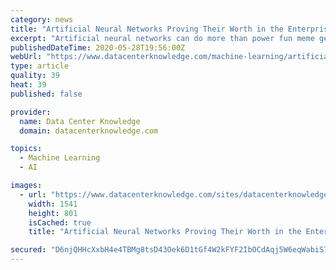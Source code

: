 ```yaml
---
category: news
title: "Artificial Neural Networks Proving Their Worth in the Enterprise"
excerpt: "Artificial neural networks can do more than power fun meme generators; they also have myriad practical enterprise applications."
publishedDateTime: 2020-05-28T19:56:00Z
webUrl: "https://www.datacenterknowledge.com/machine-learning/artificial-neural-networks-proving-their-worth-enterprise"
type: article
quality: 39
heat: 39
published: false

provider:
  name: Data Center Knowledge
  domain: datacenterknowledge.com

topics:
  - Machine Learning
  - AI

images:
  - url: "https://www.datacenterknowledge.com/sites/datacenterknowledge.com/files/artificial-neural-network.jpg"
    width: 1541
    height: 801
    isCached: true
    title: "Artificial Neural Networks Proving Their Worth in the Enterprise"

secured: "D6njQHHcXxbH4e4TBMg8tsD43Oek6D1tGf4W2kFYF2IbOCdAqj5W6eqWabiS7eblK/1khBEZ4179vHj+KTCUwD0IOSB1i8tStLpAy5zQ165j43WrFi0qmt0TwPOzjimLEfddqEHGhx8H8Kt3h/pg3jk1YgrV0uBeYSuNyue26KbVTk3v9WMaj1WoDK2je462tAeJ7ZM+tzT5m+Jae9wJXzlGWIONspiBdL5gRKlpmD44sObSTuBD1MnFIMTeGJDSJ3WkncP168C769l0ZXHnzDst0QJETCpwgeoSVtP44/kCjDrCYHRtoHfLbhT78D9h4ZhxPwPJqALl4PYvZrtBOI2WY4YNzPtOYkOEPsjMFYLObe+jgas0J2t5hZpXb7Izh3fAzwLN2fJ6vACKaNkJJlhS2pv/1caCht7JT/UfTVVSCP3rAVhj1Nyte/BSwE+UmNb+/XyGph2MVxlLJWdxYiic1FlSo03V22rn8/3du0I=;pV2OD2142AZGCJ1LtxM4gg=="
---
```


